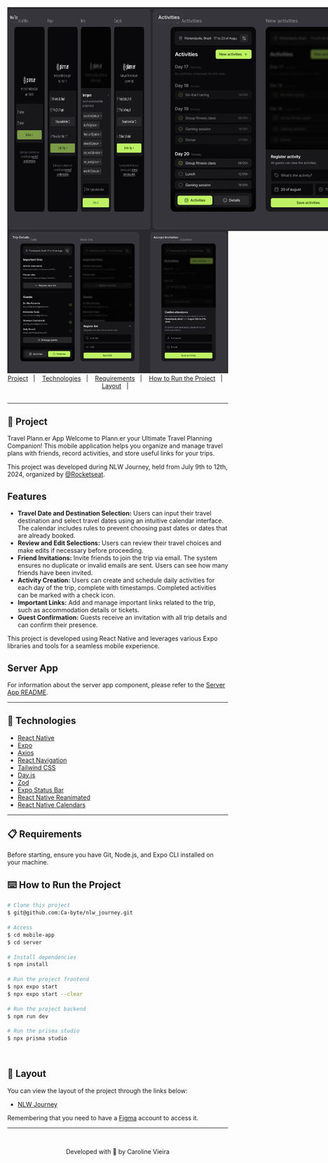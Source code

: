 <div id="top" style="display: flex">
  <img 
    src="mobile-app/assets/images/project-cover-new-trip.png" 
    alt="project screens new trip" 
    style="width: 65%;" 
  />
  <img 
    src="mobile-app/assets/images/project-cover-activities.png" 
    alt="project screens activities" 
  />
</div>
<div>
  <img 
    src="mobile-app/assets/images/project-cover-trip-details.png" 
    alt="project screens activities" 
  />
</div>

<div align="center">
  <a href="#memo-project">Project</a>&nbsp;&nbsp;&nbsp;|&nbsp;&nbsp;&nbsp;
  <a href="#rocket-technologies">Technologies</a>&nbsp;&nbsp;&nbsp;|&nbsp;&nbsp;&nbsp;
  <a href="#clipboard-requirements">Requirements</a>&nbsp;&nbsp;&nbsp;|&nbsp;&nbsp;&nbsp;
  <a href="#keyboard-how-to-run-the-project">How to Run the Project</a>&nbsp;&nbsp;&nbsp;|&nbsp;&nbsp;&nbsp;
  <a href="#art-layout">Layout</a>&nbsp;&nbsp;&nbsp;|&nbsp;&nbsp;&nbsp;
</div>

<br>

---

## :memo: Project 

Travel Plann.er App
Welcome to Plann.er your Ultimate Travel Planning Companion! This mobile application helps you organize and manage travel plans with friends, record activities, and store useful links for your trips.

This project was developed during NLW Journey, held from July 9th to 12th, 2024, organized by [@Rocketseat](https://github.com/Rocketseat).

## Features

- **Travel Date and Destination Selection:** Users can input their travel destination and select travel dates using an intuitive calendar interface. The calendar includes rules to prevent choosing past dates or dates that are already booked.
- **Review and Edit Selections:** Users can review their travel choices and make edits if necessary before proceeding.
- **Friend Invitations:** Invite friends to join the trip via email. The system ensures no duplicate or invalid emails are sent. Users can see how many friends have been invited.
- **Activity Creation:** Users can create and schedule daily activities for each day of the trip, complete with timestamps. Completed activities can be marked with a check icon.
- **Important Links:** Add and manage important links related to the trip, such as accommodation details or tickets.
- **Guest Confirmation:** Guests receive an invitation with all trip details and can confirm their presence.

This project is developed using React Native and leverages various Expo libraries and tools for a seamless mobile experience.


## Server App

For information about the server app component, please refer to the [Server App README](./server/README.md).

---

## :rocket: Technologies

- [React Native](https://reactnative.dev/)
- [Expo](https://expo.dev/)
- [Axios](https://axios-http.com/docs/intro)
- [React Navigation](https://reactnavigation.org/)
- [Tailwind CSS](https://tailwindcss.com/)
- [Day.js](https://day.js.org/)
- [Zod](https://zod.dev/)
- [Expo Status Bar](https://docs.expo.dev/versions/latest/sdk/status-bar/)
- [React Native Reanimated](https://docs.swmansion.com/react-native-reanimated/)
- [React Native Calendars](https://github.com/wix/react-native-calendars)

---

## :clipboard: Requirements

Before starting, ensure you have Git, Node.js, and Expo CLI installed on your machine.

## :keyboard: How to Run the Project

```bash
# Clone this project
$ git@github.com:Ca-byte/nlw_journey.git

# Access
$ cd mobile-app
$ cd server

# Install dependencies
$ npm install

# Run the project frontend
$ npx expo start
$ npx expo start --clear

# Run the project backend
$ npm run dev

# Run the prisma studio
$ npx prisma studio

```
<br>

## 🔖 Layout ##

You can view the layout of the project through the links below:
- [NLW Journey]([[[https://www.figma.com/community/file/1356738933008624188](https://www.figma.com/design/roK4HGbD6vUPHD5DEEoPc1/NLW-Journey-%E2%80%A2-Planejador-de-viagem-(Community)?node-id=3-376&t=Do5HHUBkWyL86tqZ-0)](https://www.figma.com/design/roK4HGbD6vUPHD5DEEoPc1/NLW-Journey-%E2%80%A2-Planejador-de-viagem-(Community)?node-id=0-1&t=Do5HHUBkWyL86tqZ-0)](https://www.figma.com/design/roK4HGbD6vUPHD5DEEoPc1/NLW-Journey-%E2%80%A2-Planejador-de-viagem-(Community)?node-id=3-376&t=Do5HHUBkWyL86tqZ-0))

Remembering that you need to have a [Figma](http://figma.com/) account to access it.

---

<br>

<p align="center">Developed with 💜 by Caroline Vieira</p>
